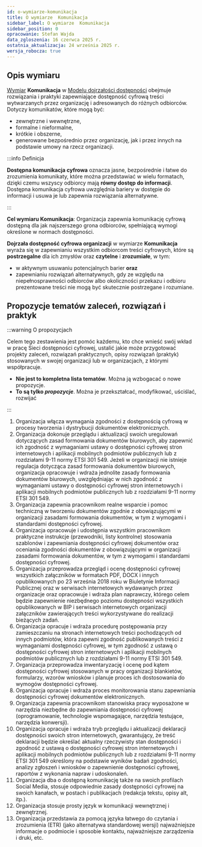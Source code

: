```yaml
---
id: o-wymiarze-komunikacja
title: O wymiarze  Komunikacja
sidebar_label: O wymiarze  Komunikacja
sidebar_position: 0
opracowanie: Stefan Wajda
data_zgloszenia: 16 czerwca 2025 r.
ostatnia_aktualizacja: 24 września 2025 r.
wersja_robocza: true
---
```



## Opis wymiaru

[Wymiar](../../terms/wymiar-dostepnosci) **Komunikacja** w [Modelu dojrzałości dostępności](../../o-sieci/projekt/mdd) obejmuje rozwiązania i praktyki zapewniające dostępność cyfrową treści wytwarzanych przez organizację i&nbsp;adresowanych do różnych odbiorców. Dotyczy komunikatów, które mogą być: 

- zewnętrzne i wewnętrzne,
- formalne i nieformalne,
- krótkie i obszerne,
- generowane bezpośrednio przez organizację, jak i&nbsp;przez innych na podstawie umowy na rzecz organizacji.

:::info Definicja

**Dostępna komunikacja cyfrowa** oznacza jasne, bezpośrednie i łatwe do zrozumienia komunikaty, które można przedstawiać w wielu formatach, dzięki czemu wszyscy odbiorcy mają **równy dostęp do informacji**. Dostępna komunikacja cyfrowa uwzględnia bariery w dostępie do informacji i usuwa je lub zapewnia rozwiązania alternatywne.

:::

**Cel wymiaru Komunikacja**: Organizacja zapewnia komunikację cyfrową dostępną dla jak najszerszego grona odbiorców, spełniającą wymogi określone w normach dostępności. 

**Dojrzała dostępność cyfrowa organizacji** w wymiarze **Komunikacja** wyraża się w zapewnianiu wszystkim odbiorcom treści cyfrowych, które są **postrzegalne** dla ich zmysłów oraz **czytelne** i&nbsp;**zrozumiałe**, w tym:

- w aktywnym usuwaniu potencjalnych barier **oraz**  
- zapewnianiu rozwiązań alternatywnych, gdy ze względu na niepełnosprawności odbiorców albo okoliczności przekazu i&nbsp;odbioru prezentowane treści nie&nbsp;mogą być skutecznie postrzegane i rozumiane.   


## Propozycje tematów zaleceń, rozwiązań i praktyk

:::warning O propozycjach 

Celem tego zestawienia jest pomóc każdemu, kto chce wnieść swój wkład w pracę Sieci dostępności cyfrowej, ustalić jakie może przygotować projekty zaleceń, rozwiązań praktycznych, opisy rozwiązań (praktyk) stosowanych w&nbsp;swojej organizacji lub w&nbsp;organizacjach, z którymi współpracuje.
- **Nie jest to kompletna lista tematów**. Można ją wzbogacać o nowe propozycje.
- **To są tylko *propozycje***. Można je przekształcać, modyfikować, uściślać, rozwijać 

:::

1. Organizacja włącza wymagania zgodności z dostępnością cyfrową w procesy tworzenia i dystrybucji dokumentów elektronicznych.
2. Organizacja dokonuje przeglądu i aktualizacji swoich uregulowań dotyczących zasad formowania dokumentów biurowych, aby zapewnić ich zgodność z wymaganiami ustawy o dostępności cyfrowej stron internetowych i aplikacji mobilnych podmiotów publicznych lub z rozdziałami 9-11 normy ETSI 301 549. Jeżeli w organizacji nie istnieje regulacja dotycząca zasad formowania dokumentów biurowych, organizacja opracowuje i wdraża jednolite zasady formowania dokumentów biurowych, uwzględniając w nich zgodność z wymaganiami ustawy o dostępności cyfrowej stron internetowych i aplikacji mobilnych podmiotów publicznych lub z rozdziałami 9-11 normy ETSI 301 549.
3. Organizacja zapewnia pracownikom realne wsparcie i pomoc techniczną w tworzeniu dokumentów zgodnie z obowiązującymi w organizacji zasadami formowania dokumentów, w tym z&nbsp;wymogami i standardami dostępności cyfrowej.
4. Organizacja opracowuje i udostępnia wszystkim pracownikom praktyczne instrukcje (przewodniki, listy kontrolne) stosowania szablonów i zapewniania dostępności cyfrowej dokumentów oraz oceniania zgodności dokumentów z obowiązującymi w organizacji zasadami formowania dokumentów, w tym z wymogami i standardami dostępności cyfrowej.
5. Organizacja przeprowadza przegląd i ocenę dostępności cyfrowej wszystkich załączników w formatach PDF, DOCX i innych opublikowanych po 23 września 2018 roku w Biuletynie Informacji Publicznej oraz w serwisach internetowych wydawanych przez organizacje oraz opracowuje i wdraża plan naprawczy, którego celem będzie zapewnienie niezbędnego poziomu dostępności wszystkich opublikowanych w BIP i serwisach internetowych organizacji załączników zawierających treści wykorzystywane do realizacji bieżących zadań.
6. Organizacja opracuje i wdraża procedurę postępowania przy zamieszczaniu na stronach internetowych treści pochodzących od innych podmiotów, która zapewni zgodność publikowanych treści z wymaganiami dostępności cyfrowej, w tym zgodność z ustawą o dostępności cyfrowej stron internetowych i aplikacji mobilnych podmiotów publicznych lub z rozdziałami 9-11 normy ETSI 301 549.
7. Organizacja przeprowadza inwentaryzację i ocenę pod kątem dostępności cyfrowej stosowanych w pracy organizacji blankietów, formularzy, wzorów wniosków i planuje proces ich dostosowania do wymogów dostępności cyfrowej.
8. Organizacja opracuje i wdraża proces monitorowania stanu zapewniania dostępności cyfrowej dokumentów elektronicznych.
9. Organizacja zapewnia pracownikom stanowiska pracy wyposażone w narzędzia niezbędne do zapewniania dostępności cyfrowej (oprogramowanie, technologie wspomagające, narzędzia testujące, narzędzia konwersji).
10. Organizacja opracuje i wdraża tryb przeglądu i aktualizacji deklaracji dostępności swoich stron internetowych, gwarantujący, że treść deklaracji będzie określać aktualny rzeczywisty stan dostępności i zgodność z ustawą o dostępności cyfrowej stron internetowych i aplikacji mobilnych podmiotów publicznych lub z rozdziałami 9-11 normy ETSI 301 549 określony na podstawie wyników badań zgodności, analizy zgłoszeń i wniosków o zapewnienie dostępności cyfrowej, raportów z wykonania napraw i udoskonaleń.
11. Organizacja dba o dostępną komunikację także na swoich profilach Social Media, stosuje odpowiednie zasady dostępności cyfrowej na swoich kanałach, w postach i publikacjach (redakcja tekstu, opisy alt, itp.).
12. Organizacja stosuje prosty język w komunikacji wewnętrznej i zewnętrznej.
13. Organizacja przedstawia za pomocą języka łatwego do czytania i zrozumienia (ETR) (jako alternatywa standardowej wersji) najważniejsze informacje o podmiocie i sposobie kontaktu, najważniejsze zarządzenia i druki, etc. 
